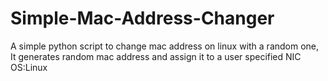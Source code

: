 # Simple-Mac-Address-Changer
A simple python script to change mac address on linux with a random one,
It generates random mac address and assign it to a user specified NIC
OS:Linux
